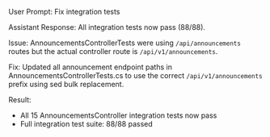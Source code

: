 User Prompt:
Fix integration tests

Assistant Response:
All integration tests now pass (88/88).

Issue: AnnouncementsControllerTests were using `/api/announcements` routes but the actual controller route is `/api/v1/announcements`.

Fix: Updated all announcement endpoint paths in AnnouncementsControllerTests.cs to use the correct `/api/v1/announcements` prefix using sed bulk replacement.

Result:
- All 15 AnnouncementsController integration tests now pass
- Full integration test suite: 88/88 passed
